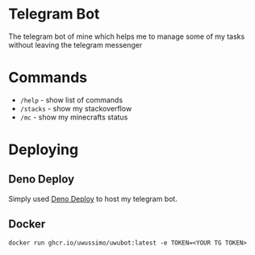 # Telegram Bot

The telegram bot of mine which helps me to manage some of my tasks without
leaving the telegram messenger

# Commands

* `/help` - show list of commands
* `/stacks` - show my stackoverflow
* `/mc` - show my minecrafts status

# Deploying

## Deno Deploy

Simply used [Deno Deploy](https://deno.com) to host my telegram bot.

## Docker

```shell
docker run ghcr.io/uwussimo/uwubot:latest -e TOKEN=<YOUR TG TOKEN>
```
